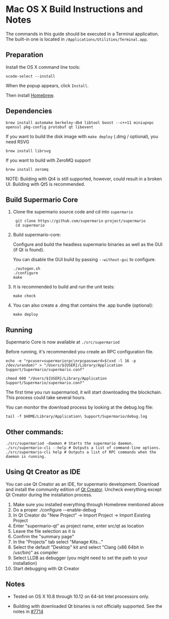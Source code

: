 Mac OS X Build Instructions and Notes
====================================
The commands in this guide should be executed in a Terminal application.
The built-in one is located in `/Applications/Utilities/Terminal.app`.

Preparation
-----------
Install the OS X command line tools:

`xcode-select --install`

When the popup appears, click `Install`.

Then install [Homebrew](https://brew.sh).

Dependencies
----------------------

    brew install automake berkeley-db4 libtool boost --c++11 miniupnpc openssl pkg-config protobuf qt libevent

If you want to build the disk image with `make deploy` (.dmg / optional), you need RSVG

    brew install librsvg

If you want to build with ZeroMQ support
    
    brew install zeromq

NOTE: Building with Qt4 is still supported, however, could result in a broken UI. Building with Qt5 is recommended.

Build Supermario Core
------------------------

1. Clone the supermario source code and cd into `supermario`

        git clone https://github.com/supermario-project/supermario
        cd supermario

2.  Build supermario-core:

    Configure and build the headless supermario binaries as well as the GUI (if Qt is found).

    You can disable the GUI build by passing `--without-gui` to configure.

        ./autogen.sh
        ./configure
        make

3.  It is recommended to build and run the unit tests:

        make check

4.  You can also create a .dmg that contains the .app bundle (optional):

        make deploy

Running
-------

Supermario Core is now available at `./src/supermariod`

Before running, it's recommended you create an RPC configuration file.

    echo -e "rpcuser=supermariorpc\nrpcpassword=$(xxd -l 16 -p /dev/urandom)" > "/Users/${USER}/Library/Application Support/Supermario/supermario.conf"

    chmod 600 "/Users/${USER}/Library/Application Support/Supermario/supermario.conf"

The first time you run supermariod, it will start downloading the blockchain. This process could take several hours.

You can monitor the download process by looking at the debug.log file:

    tail -f $HOME/Library/Application\ Support/Supermario/debug.log

Other commands:
-------

    ./src/supermariod -daemon # Starts the supermario daemon.
    ./src/supermario-cli --help # Outputs a list of command-line options.
    ./src/supermario-cli help # Outputs a list of RPC commands when the daemon is running.

Using Qt Creator as IDE
------------------------
You can use Qt Creator as an IDE, for supermario development.
Download and install the community edition of [Qt Creator](https://www.qt.io/download/).
Uncheck everything except Qt Creator during the installation process.

1. Make sure you installed everything through Homebrew mentioned above
2. Do a proper ./configure --enable-debug
3. In Qt Creator do "New Project" -> Import Project -> Import Existing Project
4. Enter "supermario-qt" as project name, enter src/qt as location
5. Leave the file selection as it is
6. Confirm the "summary page"
7. In the "Projects" tab select "Manage Kits..."
8. Select the default "Desktop" kit and select "Clang (x86 64bit in /usr/bin)" as compiler
9. Select LLDB as debugger (you might need to set the path to your installation)
10. Start debugging with Qt Creator

Notes
-----

* Tested on OS X 10.8 through 10.12 on 64-bit Intel processors only.

* Building with downloaded Qt binaries is not officially supported. See the notes in [#7714](https://github.com/bitcoin/bitcoin/issues/7714)
